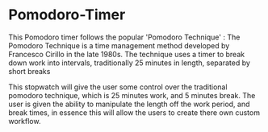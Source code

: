 # Pomodoro-Timer
This Pomodoro timer follows the popular 'Pomodoro Technique' : The Pomodoro Technique is a time management method developed by Francesco Cirillo in the late 1980s. The technique uses a timer to break down work into intervals, traditionally 25 minutes in length, separated by short breaks

This stopwatch will give the user some control over the traditional pomodoro technique, which is 25 minutes work, and 5 minutes break. 
The user is given the ability to manipulate the length off the work period, and break times, in essence this will allow the users to create there own custom workflow.

